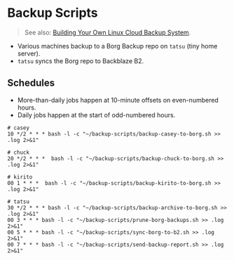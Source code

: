 # Backup Scripts

> See also: [Building Your Own Linux Cloud Backup System](https://medium.com/@mormesher/building-your-own-linux-cloud-backup-system-75750f47d550).

- Various machines backup to a Borg Backup repo on `tatsu` (tiny home server).
- `tatsu` syncs the Borg repo to Backblaze B2.

## Schedules

- More-than-daily jobs happen at 10-minute offsets on even-numbered hours.
- Daily jobs happen at the start of odd-numbered hours.

```
# casey
10 */2 * * * bash -l -c "~/backup-scripts/backup-casey-to-borg.sh >> .log 2>&1"

# chuck
20 */2 * * *  bash -l -c "~/backup-scripts/backup-chuck-to-borg.sh >> .log 2>&1"

# kirito
00 1 * * *  bash -l -c "~/backup-scripts/backup-kirito-to-borg.sh >> .log 2>&1"

# tatsu
30 */2 * * * bash -l -c "~/backup-scripts/backup-archive-to-borg.sh >> .log 2>&1"
00 3 * * * bash -l -c "~/backup-scripts/prune-borg-backups.sh >> .log 2>&1"
00 5 * * * bash -l -c "~/backup-scripts/sync-borg-to-b2.sh >> .log 2>&1"
00 7 * * * bash -l -c "~/backup-scripts/send-backup-report.sh >> .log 2>&1"
```
